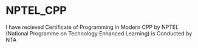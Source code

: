 # NPTEL_CPP
I have recieved Certificate of Programming in Modern CPP by NPTEL (National Programme on Technology Enhanced Learning) is Conducted by NTA 

